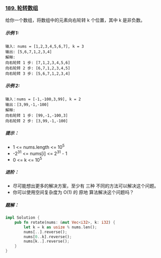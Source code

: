 ### [189. 轮转数组](https://leetcode.cn/problems/rotate-array/)
给你一个数组，将数组中的元素向右轮转 k 个位置，其中 k 是非负数。



##### 示例 1:
```
输入: nums = [1,2,3,4,5,6,7], k = 3
输出: [5,6,7,1,2,3,4]
解释:
向右轮转 1 步: [7,1,2,3,4,5,6]
向右轮转 2 步: [6,7,1,2,3,4,5]
向右轮转 3 步: [5,6,7,1,2,3,4]
```

##### 示例 2:
```
输入：nums = [-1,-100,3,99], k = 2
输出：[3,99,-1,-100]
解释:
向右轮转 1 步: [99,-1,-100,3]
向右轮转 2 步: [3,99,-1,-100]
```

##### 提示：
- 1 <= nums.length <= 10<sup>5</sup>
- -2<sup>31</sup> <= nums[i] <= 2<sup>31</sup> - 1
- 0 <= k <= 10<sup>5</sup>


##### 进阶：
- 尽可能想出更多的解决方案，至少有 三种 不同的方法可以解决这个问题。
- 你可以使用空间复杂度为 O(1) 的 原地 算法解决这个问题吗？

##### 题解：
```rust
impl Solution {
    pub fn rotate(nums: &mut Vec<i32>, k: i32) {
        let k = k as usize % nums.len();
        nums[..].reverse();
        nums[0..k].reverse();
        nums[k..].reverse();
    }
}
```
